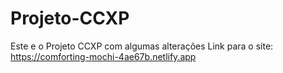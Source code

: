 # Projeto-CCXP
Este e o Projeto CCXP com algumas alterações
Link para o site:  https://comforting-mochi-4ae67b.netlify.app
